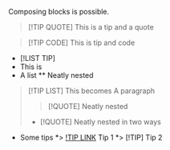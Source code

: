 Composing blocks is possible.

> [!TIP QUOTE]
> This is a tip and a quote

> [!TIP CODE]
> This is tip and code

* [!LIST TIP]
* This is
* A list
** Neatly nested

> [!TIP LIST]
> This becomes
> A paragraph
>> [!QUOTE] Neatly nested
>* [!QUOTE] Neatly nested in two ways

* Some tips
*> [!TIP LINK](href="https://example.com") Tip 1
*> [!TIP] Tip 2

